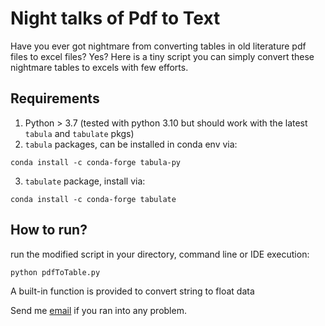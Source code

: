 # Night talks of Pdf to Text
Have you ever got nightmare from converting tables in old literature pdf files to excel files? Yes? Here is a tiny script you can simply convert these nightmare tables to excels with few efforts.

## Requirements 

1. Python > 3.7 (tested with python 3.10 but should work with the latest `tabula` and `tabulate` pkgs)
2. `tabula` packages, can be installed in conda env via:

```
conda install -c conda-forge tabula-py
```

3. `tabulate` package, install via:

```
conda install -c conda-forge tabulate
```

## How to run?

run the modified script in your directory, command line or IDE execution:

```
python pdfToTable.py
```

A built-in function is provided to convert string to float data

Send me [email](yishen.zhang@kuleuven.be) if you ran into any problem.
